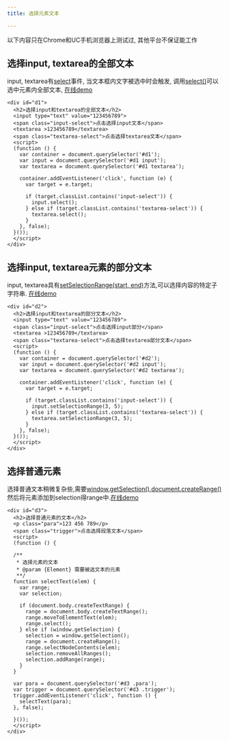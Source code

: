 ```yaml
---
title: 选择元素文本

---
```


以下内容只在Chrome和UC手机浏览器上测试过, 其他平台不保证能工作

## 选择input, textarea的全部文本

input, textarea有[select][1]事件, 当文本框内文字被选中时会触发, 调用[select()][2]可以选中元素内全部文本, [在线demo][3]

```
<div id="d1">
  <h2>选择input和textarea的全部文本</h2>
  <input type="text" value="123456789">
  <span class="input-select">点击选择input文本</span>
  <textarea >123456789</textarea>
  <span class="textarea-select">点击选择textarea文本</span>
  <script>
  (function () {
    var container = document.querySelector('#d1');
    var input = document.querySelector('#d1 input');
    var textarea = document.querySelector('#d1 textarea');

    container.addEventListener('click', function (e) {
      var target = e.target;

      if (target.classList.contains('input-select')) {
        input.select();
      } else if (target.classList.contains('textarea-select')) {
        textarea.select();
      }
    }, false);
  }());
  </script>
</div>
```

## 选择input, textarea元素的部分文本

input, textarea具有[setSelectionRange(start, end)][4]方法,可以选择内容的特定子字符串. [在线demo][5]

```
<div id="d2">
  <h2>选择input和textarea的部分文本</h2>
  <input type="text" value="123456789">
  <span class="input-select">点击选择input部分</span>
  <textarea >123456789</textarea>
  <span class="textarea-select">点击选择textarea部分文本</span>
  <script>
  (function () {
    var container = document.querySelector('#d2');
    var input = document.querySelector('#d2 input');
    var textarea = document.querySelector('#d2 textarea');

    container.addEventListener('click', function (e) {
      var target = e.target;

      if (target.classList.contains('input-select')) {
        input.setSelectionRange(3, 5);
      } else if (target.classList.contains('textarea-select')) {
        textarea.setSelectionRange(3, 5);
      }
    }, false);
  }());
  </script>
</div>
```

## 选择普通元素

选择普通文本稍微复杂些,需要[window.getSelection()][6],[document.createRange()][7]然后将元素添加到selection得range中.[在线demo][8]

```
<div id="d3">
  <h2>选择普通元素的文本</h2>
  <p class="para">123 456 789</p>
  <span class="trigger">点击选择段落文本</span>
  <script>
  (function () {

  /**
   * 选择元素的文本
   * @param {Element} 需要被选文本的元素
   **/
  function selectText(elem) {
    var range;
    var selection;

    if (document.body.createTextRange) {
      range = document.body.createTextRange();
      range.moveToElementText(elem);
      range.select();
    } else if (window.getSelection) {
      selection = window.getSelection();
      range = document.createRange();
      range.selectNodeContents(elem);
      selection.removeAllRanges();
      selection.addRange(range);
    }
  }

  var para = document.querySelector('#d3 .para');
  var trigger = document.querySelector('#d3 .trigger');
  trigger.addEventListener('click', function () {
    selectText(para);
  }, false);

  }());
  </script>
</div>
```

[8]: http://qiudeqing.com/demo/html5/select-element-text.html#d3
[7]: https://developer.mozilla.org/en-US/docs/Web/API/Document/createRange
[6]: https://developer.mozilla.org/en-US/docs/Web/API/Window/getSelection
[5]: http://qiudeqing.com/demo/html5/select-element-text.html#d2
[4]: https://developer.mozilla.org/en-US/docs/Web/API/HTMLInputElement/setSelectionRange
[3]: http://qiudeqing.com/demo/html5/select-element-text.html#d1
[2]: https://developer.mozilla.org/en-US/docs/Web/API/HTMLInputElement/select
[1]: https://developer.mozilla.org/en-US/docs/Web/Events/select

